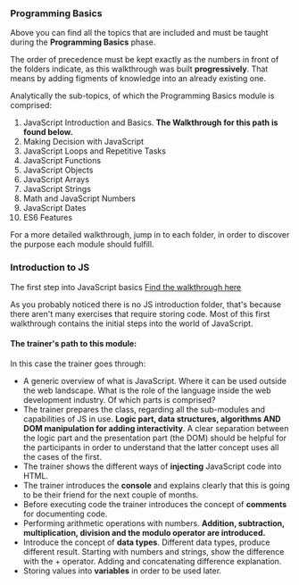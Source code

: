 ### Programming Basics

Above you can find all the topics that are included and must be taught during
the **Programming Basics** phase.

The order of precedence must be kept exactly as the numbers in front of the folders
indicate, as this walkthrough was built **progressively**. That means by adding
figments of knowledge into an already existing one.

Analytically the sub-topics, of which the Programming Basics module is comprised:

1. JavaScript Introduction and Basics. **The Walkthrough for this path is found below.**
2. Making Decision with JavaScript
3. JavaScript Loops and Repetitive Tasks
4. JavaScript Functions
5. JavaScript Objects
6. JavaScript Arrays
7. JavaScript Strings
8. Math and JavaScript Numbers
9. JavaScript Dates
10. ES6 Features

For a more detailed walkthrough, jump in to each folder, in order to discover
the purpose each module should fulfill.


### Introduction to JS

The first step into JavaScript basics [Find the walkthrough here](https://www.goconqr.com/en-US/c/59774/course_modules/89327)

As you probably noticed there is no JS introduction folder, that's because there
aren't many exercises that require storing code. Most of this first walkthrough
contains the initial steps into the world of JavaScript.

#### The trainer's path to this module:

In this case the trainer goes through:

* A generic overview of what is JavaScript. Where it can be used outside
the web landscape. What is the role of the language inside the web development industry. Of
which parts is comprised?
* The trainer prepares the class, regarding all the sub-modules and capabilities of JS in use.
**Logic part, data structures, algorithms AND DOM manipulation for adding interactivity**. A clear
separation between the logic part and the presentation part (the DOM) should be helpful for the
participants in order to understand that the latter concept uses all the cases of the first.
* The trainer shows the different ways of **injecting** JavaScript code into HTML.
* The trainer introduces the **console** and explains clearly that this is going to be their friend
for the next couple of months.
* Before executing code the trainer introduces the concept of **comments** for documenting code.
* Performing arithmetic operations with numbers. **Addition, subtraction, multiplication, division and the modulo operator are introduced.**
* Introduce the concept of **data types**. Different data types, produce different result. Starting with numbers and strings, show the difference with the + operator. Adding and concatenating difference explanation.
* Storing values into **variables** in order to be used later.
